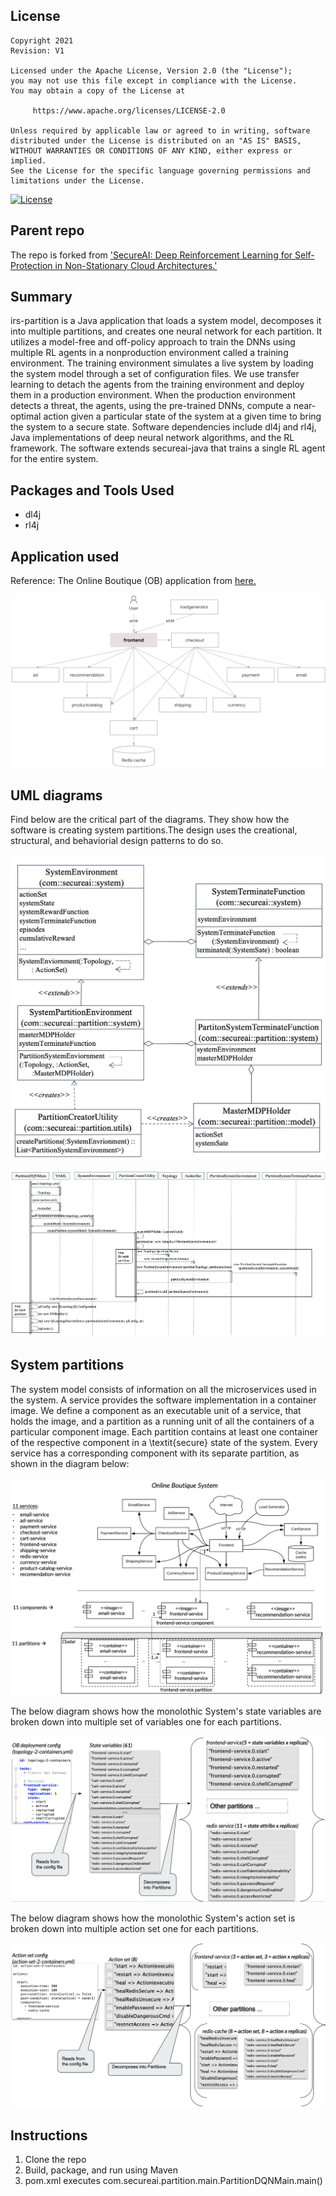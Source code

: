 ## License
```
Copyright 2021
Revision: V1

Licensed under the Apache License, Version 2.0 (the "License");
you may not use this file except in compliance with the License.
You may obtain a copy of the License at

     https://www.apache.org/licenses/LICENSE-2.0

Unless required by applicable law or agreed to in writing, software
distributed under the License is distributed on an "AS IS" BASIS,
WITHOUT WARRANTIES OR CONDITIONS OF ANY KIND, either express or implied.
See the License for the specific language governing permissions and
limitations under the License.
```
[![License](https://img.shields.io/badge/License-Apache%202.0-blue.svg)](LICENSE)

## Parent repo
The repo is forked from ['SecureAI: Deep Reinforcement Learning for Self-Protection in Non-Stationary Cloud Architectures.'](https://github.com/MatteoLucantonio/secureai-java)

## Summary
irs-partition is a Java application that loads a system model, decomposes it into multiple partitions, and creates one neural network for each partition. It utilizes a model-free and off-policy approach to train the DNNs using multiple RL agents in a nonproduction environment called a training environment. The training environment simulates a live system by loading the system model through a set of configuration files. We use transfer learning to detach the agents from the training environment and deploy them in a production environment. When the production environment detects a threat, the agents, using the pre-trained DNNs, compute a near-optimal action given a particular state of the system at a given time to bring the system to a secure state. Software dependencies include dl4j and rl4j, Java implementations of deep neural network algorithms, and the RL framework. The software extends secureai-java that trains a single RL agent for the entire system.

## Packages and Tools Used
* dl4j
* rl4j

## Application used
Reference: The Online Boutique (OB) application from [here.](https://github.com/GoogleCloudPlatform/microservices-demo)

![Architecture](https://raw.githubusercontent.com/GoogleCloudPlatform/microservices-demo/master/docs/img/architecture-diagram.png?raw=true "Architecture")

## UML diagrams
Find below are the critical part of the diagrams. They show how the software is creating system partitions.The design uses the creational, structural, and behaviorial design patterns to do so.

![Partition system - main](uml/uml-classdiagram.png?raw=true "Partition system - main")

![Sequence Diagram - part1](uml/uml-sequencediagram.png?raw=true "Sequence Diagram")


## System partitions

The system model consists of information on all the microservices used in the system.  A service provides the software implementation in a container image. We define a component as an executable unit of a service, that holds the image, and a partition as a running unit of all the containers of a particular component image. Each partition contains at least one container of the respective component in a \textit{secure} state of the system.  Every service has a corresponding component with its separate partition, as shown in the diagram below:

![Partition system - systemcomponents](uml/system-components.png?raw=true "Partition system - systemcomponents")

The below diagram shows how the monolothic System's state variables are broken down into multiple set of variables one for each partitions.

![Partition system - statepartition](uml/system-partitions-stateattribs.png?raw=true "Partition system - statepartition")

The below diagram shows how the monolothic System's action set is broken down into multiple action set one for each partitions.

![Partition system - statepartition](uml/system-partitions-actionset.png?raw=true "Partition system - statepartition")

## Instructions
1. Clone the repo
2. Build, package, and run using Maven
3. pom.xml executes com.secureai.partition.main.PartitionDQNMain.main()
